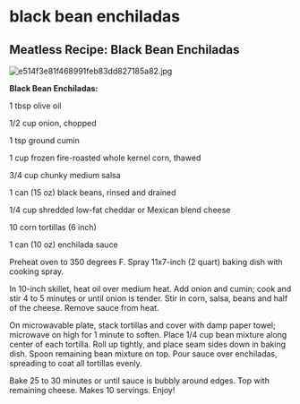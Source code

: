 # black bean enchiladas

## Meatless Recipe: Black Bean Enchiladas

![e514f3e81f468991feb83dd827185a82.jpg](image/e514f3e81f468991feb83dd827185a82.jpg)

**Black Bean Enchiladas:**

1 tbsp olive oil

1/2 cup onion, chopped

1 tsp ground cumin

1 cup frozen fire-roasted whole kernel corn, thawed

3/4 cup chunky medium salsa

1 can (15 oz) black beans, rinsed and drained

1/4 cup shredded low-fat cheddar or Mexican blend cheese

10 corn tortillas (6 inch)

1 can (10 oz) enchilada sauce

Preheat oven to 350 degrees F. Spray 11x7-inch (2 quart) baking dish with cooking spray. 

In 10-inch skillet, heat oil over medium heat. Add onion and cumin; cook and stir 4 to 5 minutes or until onion is tender. Stir in corn, salsa, beans and half of the cheese. Remove sauce from heat. 

On microwavable plate, stack tortillas and cover with damp paper towel; microwave on high for 1 minute to soften. Place 1/4 cup bean mixture along center of each tortilla. Roll up tightly, and place seam sides down in baking dish. Spoon remaining bean mixture on top. Pour sauce over enchiladas, spreading to coat all tortillas evenly. 

Bake 25 to 30 minutes or until sauce is bubbly around edges. Top with remaining cheese. Makes 10 servings. Enjoy!
